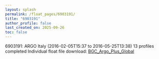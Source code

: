 ```yaml
---
layout: splash
permalink: /float_pages/6903191/
title: "6903191"
author_profile: false
last_created_on: 2025-09-26
toc: false
---
```

 
6903191: ARGO Italy (2016-02-05T15:37 to 2016-05-25T13:38)
13 profiles completed
Individual float file download: [BGC_Argo_Plus_Global](https://ftp.soest.hawaii.edu/bgc_argo_plus/Individual_Floats/outliers_removed/6903191_Sprof_processed.nc)
